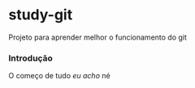 # study-git
Projeto para aprender melhor o funcionamento do git

### Introdução
O começo de tudo
_eu acho_
né
